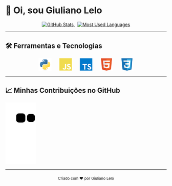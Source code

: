 # 👋 Oi, sou Giuliano Lelo

<p align="center">
  <!-- Badge das estatísticas de GitHub -->
  <a href="https://github.com/giulianolelo" target="_blank">
    <img
      src="https://github-readme-stats.vercel.app/api?username=giulianolelo&show_icons=true&theme=dark&include_all_commits=true&count_private=true"
      alt="GitHub Stats"
      width="350"
    />
  </a>
  &nbsp; <!-- Pequeno espaçamento entre as imagens -->
  <a href="https://github.com/giulianolelo" target="_blank">
    <img
      src="https://github-readme-stats.vercel.app/api/top-langs/?username=giulianolelo&layout=compact&langs_count=7&theme=dark"
      alt="Most Used Languages"
      width="350"
    />
  </a>
</p>

---

## 🛠 Ferramentas e Tecnologias

<p align="center">
  <!-- Ícones alinhados no centro, apenas HTML inline para exibir as imagens das tecnologias -->
  <img
    src="https://raw.githubusercontent.com/devicons/devicon/master/icons/python/python-original.svg"
    alt="Python"
    width="40"
    height="40"
    style="margin: 0 10px"
  />
  <img
    src="https://raw.githubusercontent.com/devicons/devicon/master/icons/javascript/javascript-plain.svg"
    alt="JavaScript"
    width="40"
    height="40"
    style="margin: 0 10px"
  />
  <img
    src="https://raw.githubusercontent.com/devicons/devicon/master/icons/typescript/typescript-plain.svg"
    alt="TypeScript"
    width="40"
    height="40"
    style="margin: 0 10px"
  />
  <img
    src="https://raw.githubusercontent.com/devicons/devicon/master/icons/html5/html5-original.svg"
    alt="HTML5"
    width="40"
    height="40"
    style="margin: 0 10px"
  />
  <img
    src="https://raw.githubusercontent.com/devicons/devicon/master/icons/css3/css3-original.svg"
    alt="CSS3"
    width="40"
    height="40"
    style="margin: 0 10px"
  />
</p>

---

## 📈 Minhas Contribuições no GitHub

![Snake animation](https://github.com/rafaballerini/rafaballerini/blob/output/github-contribution-grid-snake.svg)

---

<p align="center">
  <sub>
    Criado com ❤️ por Giuliano Lelo
  </sub>
</p>
